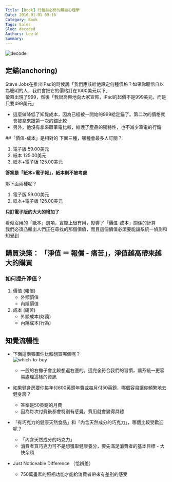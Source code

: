 ```yaml
---
Title: [Book] 行銷前必修的購物心理學
Date: 2016-01-01 03:16
Category: Book
Tags: Sales
Slug: decoded
Authors: Lee-W
Summary: 
---
```


![decode](http://im1.book.com.tw/image/getImage?i=http://www.books.com.tw/img/001/061/88/0010618819.jpg&v=529dcf77&w=348&h=348)

<!--more-->
## 定錨(anchoring)
Steve Jobs在推出iPad的時候說「我們應該給他設定何種價格？如果你聽信自以為聰明的人，我們會把它的價格訂在1000美元以下」  
螢幕出現了999，然後「我很高興地向大家宣佈，iPad的起價不是999美元，而是只要499美元」  

- 這麼做降低了知覺成本，因為已經被一開始的999給定錨了。第二次的價格就會被拿來跟第一次的錨比較
- 另外，他沒有拿來跟筆電比較，維護了產品的獨特性，也不減少筆電的行銷

##「價值-成本」是相對的
下面三種，哪種會最多人訂閱？  
1. 電子版  	 59.00美元  
2. 紙本 		125.00美元   
3. 紙本+電子版 125.00美元  

**答案是「紙本+電子報」，紙本則不被考慮**

那下面兩種呢？  
1. 電子版		59.00美元  
2. 紙本+電子版 125.00美元
	
**只訂電子版的大大的增加了**

看似沒用的「紙本」選項，實際上很有用，影響了「價值-成本」關係的計算  
我們必須凸顯出人們正在尋找的那個價值，而且這個價值必須要能讓系統一偵測和知覺到

## 購買決策： 「淨值 ＝ 報償 - 痛苦」，淨值越高帶來越大的購買
### 如何提升淨值？  

1. 價值 (報償)
	- 外顯價值
	- 內隱價值
2. 成本 (痛苦)
	- 外顯成本(財務)
	- 內隱成本(行為)

## 知覺流暢性
- 下面這兩張圖你比較想買哪個呢？  
![which-to-buy](http://dalli1xpb6z64.cloudfront.net/content/jcr/38/6/988/F6.large.jpg) 

	- 一般的右撇子會比較想選右邊的。這完全符合我們的習慣，讓系統一更容易處理這樣的資訊

- 如果健身房要你每年付600英鎊年費或每月付50英鎊，哪個容易讓你頻繁地去健身房？
	- 答案是50英鎊的月費
	- 因為每次付費後都會特別有感覺。費用就會變得具體

- 「有巧克力的健康天然食品」和「內含天然成分的巧克力」，哪個比較受歡迎呢？
	- 「內含天然成分的巧克力」
	- 消費者買巧克力可不是想獲取健康養分，要先滿足消費者的基本目標 - 大快朵頤

- Just Noticeable Difference （恰辨差）
	- 750萬畫素的照相功能才能給消費者帶來有差別的感受 
